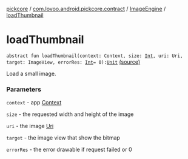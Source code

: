 [pickcore](../../index.md) / [com.lovoo.android.pickcore.contract](../index.md) / [ImageEngine](index.md) / [loadThumbnail](./load-thumbnail.md)

# loadThumbnail

`abstract fun loadThumbnail(context: Context, size: `[`Int`](https://kotlinlang.org/api/latest/jvm/stdlib/kotlin/-int/index.html)`, uri: Uri, target: ImageView, errorRes: `[`Int`](https://kotlinlang.org/api/latest/jvm/stdlib/kotlin/-int/index.html)` = 0): `[`Unit`](https://kotlinlang.org/api/latest/jvm/stdlib/kotlin/-unit/index.html) [(source)](https://github.com/lovoo/android-pickpic/blob/master/pickcore/src/main/kotlin/com/lovoo/android/pickcore/contract/ImageEngine.kt#L24)

Load a small image.

### Parameters

`context` - app [Context](#)

`size` - the requested width and height of the image

`uri` - the image [Uri](#)

`target` - the image view that show the bitmap

`errorRes` - the error drawable if request failed or 0